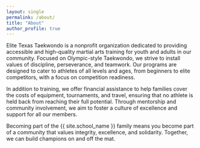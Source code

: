 ```yaml
---
layout: single
permalink: /about/
title: "About"
author_profile: true
---
```


Elite Texas Taekwondo is a nonprofit organization dedicated to providing accessible and high-quality martial arts training for youth and adults in our community. Focused on Olympic-style Taekwondo, we strive to install values of discipline, perseverance, and teamwork. Our programs are designed to cater to athletes of all levels and ages, from beginners to elite competitors, with a focus on competition readiness.

In addition to training, we offer financial assistance to help families cover the costs of equipment, tournaments, and travel, ensuring that no athlete is held back from reaching their full potential. Through mentorship and community involvement, we aim to foster a culture of excellence and support for all our members.

Becoming part of the {{ site.school_name }} family means you become part of a community that values integrity, excellence, and solidarity. Together, we can build champions on and off the mat.
